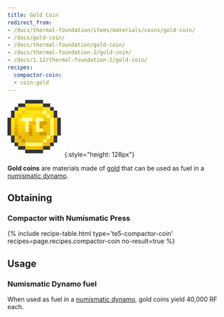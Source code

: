 ```yaml
---
title: Gold Coin
redirect_from:
- /docs/thermal-foundation/items/materials/coins/gold-coin/
- /docs/gold-coin/
- /docs/thermal-foundation/gold-coin/
- /docs/thermal-foundation-2/gold-coin/
- /docs/1.12/thermal-foundation-2/gold-coin/
recipes:
  compactor-coin:
  - coin-gold
---
```


![Gold coin](/assets/images/thermal-foundation-2/coin-gold.png){:style="height: 128px"}


**Gold coins** are materials made of
[gold](https://minecraft.gamepedia.com/Gold_Ingot) that can be used as fuel in a
[numismatic dynamo](/docs/1.12/thermal-expansion/numismatic-dynamo/).


Obtaining
---------

### Compactor with Numismatic Press
{% include recipe-table.html type='te5-compactor-coin' recipes=page.recipes.compactor-coin no-result=true %}


Usage
-----

### Numismatic Dynamo fuel
When used as fuel in a [numismatic dynamo](/docs/1.12/thermal-expansion/numismatic-dynamo/), gold coins
yield 40,000 RF each.
